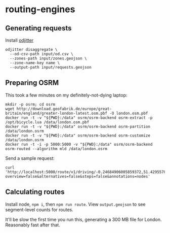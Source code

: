 # routing-engines

## Generating requests

Install [odjitter](https://github.com/dabreegster/odjitter)

```shell
odjitter disaggregate \
  --od-csv-path input/od.csv \
  --zones-path input/zones.geojson \
  --zone-name-key name \
  --output-path input/requests.geojson
```

## Preparing OSRM

This took a few minutes on my definitely-not-dying laptop:

```
mkdir -p osrm; cd osrm
wget http://download.geofabrik.de/europe/great-britain/england/greater-london-latest.osm.pbf -O london.osm.pbf
docker run -t -v "${PWD}:/data" osrm/osrm-backend osrm-extract -p /opt/bicycle.lua /data/london.osm.pbf
docker run -t -v "${PWD}:/data" osrm/osrm-backend osrm-partition /data/london.osrm
docker run -t -v "${PWD}:/data" osrm/osrm-backend osrm-customize /data/london.osrm
docker run -t -i -p 5000:5000 -v "${PWD}:/data" osrm/osrm-backend osrm-routed --algorithm mld /data/london.osrm
```

Send a sample request:

```
curl 'http://localhost:5000/route/v1/driving/-0.24684906005859372,51.42955782907472;-0.3240966796875,51.51515248101072?overview=false&alternatives=false&steps=false&annotations=nodes'
```

## Calculating routes

Install node, `npm i`, then `npm run route`. View `output.geojson` to see segment-level counts for routes.

It'll be slow the first time you run this, generating a 300 MB file for London. Reasonably fast after that.
